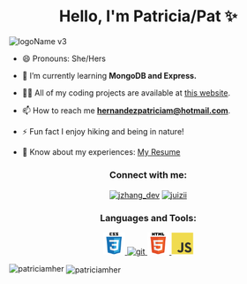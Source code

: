 
<!-- **patriciamher/patriciamher** is a ✨ _special_ ✨ repository because its `README.md` (this file) appears on your GitHub profile.


Here are some ideas to get you started:

- 🔭 I’m currently working on ...
- 🌱 I’m currently learning ...
- 👯 I’m looking to collaborate on ...
- 🤔 I’m looking for help with ...
- 💬 Ask me about ...
- 📫 How to reach me: ...
- 😄 Pronouns: ...
- ⚡ Fun fact: ...
-->
<h1 align="center">Hello, I'm Patricia/Pat ✨ </h1>

![logoName v3](https://user-images.githubusercontent.com/116925420/230967659-f29b8834-eabd-4d93-aa22-c011d5fbed0e.png)

- 😄 Pronouns: She/Hers

<!-- - 🔭 I’m currently working on prefecting my coding skills
 -->
- 🌱 I’m currently learning **MongoDB and Express.**

- 👨‍💻 All of my coding projects are available at [this website](https://patricia-hernandez.netlify.app/).

- 📫 How to reach me **hernandezpatriciam@hotmail.com**.

- ⚡ Fun fact I enjoy hiking and being in nature!

- 📄 Know about my experiences: [My Resume](https://www.canva.com/design/DAFho-gCp7w/YHiVwoEcLNAgXFbCtktFbg/edit?utm_content=DAFho-gCp7w&utm_campaign=designshare&utm_medium=link2&utm_source=sharebutton)

<h3 align="center">Connect with me:</h3>
<p align="center">
<a href="https://twitter.com/patriciamhern" target="blank"><img align="center" src="https://raw.githubusercontent.com/rahuldkjain/github-profile-readme-generator/master/src/images/icons/Social/twitter.svg" alt="jzhang_dev" height="30" width="40" /></a>
<a href="linkedin.com/in/patricia-hernandez-" target="blank"><img align="center" src="https://raw.githubusercontent.com/rahuldkjain/github-profile-readme-generator/master/src/images/icons/Social/linked-in-alt.svg" alt="juizii" height="30" width="40" /></a>
<!-- <a href="https:/" target="blank"><img align="center" src="https://raw.githubusercontent.com/rahuldkjain/github-profile-readme-generator/master/src/images/icons/Social/instagram.svg" alt="juizii" height="30" width="40" /></a> -->
</p>

<h3 align="center">Languages and Tools:</h3>
<p align="center"> <a href="https://www.w3schools.com/css/" target="_blank" rel="noreferrer"> <img src="https://raw.githubusercontent.com/devicons/devicon/master/icons/css3/css3-original-wordmark.svg" alt="css3" width="40" height="40"/> </a> <a href="https://git-scm.com/" target="_blank" rel="noreferrer"> <img src="https://www.vectorlogo.zone/logos/git-scm/git-scm-icon.svg" alt="git" width="40" height="40"/> </a> <a href="https://www.w3.org/html/" target="_blank" rel="noreferrer"> <img src="https://raw.githubusercontent.com/devicons/devicon/master/icons/html5/html5-original-wordmark.svg" alt="html5" width="40" height="40"/> </a> <a href="https://developer.mozilla.org/en-US/docs/Web/JavaScript" target="_blank" rel="noreferrer"> <img src="https://raw.githubusercontent.com/devicons/devicon/master/icons/javascript/javascript-original.svg" alt="javascript" width="40" height="40"/> </a> </p>

<p><img align="left" src="https://github-readme-stats.vercel.app/api/top-langs?username=patriciamher&show_icons=true&locale=en&layout=compact" alt="patriciamher" /></p>

<p>&nbsp;<img align="center" src="https://github-readme-stats.vercel.app/api?username=patriciamher&show_icons=true&locale=en" alt="patriciamher" /></p>
